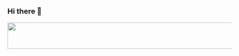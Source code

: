 ### Hi there 👋

<a href="https://github.com/devxb/gitanimals">
    <img src = "https://render.gitanimals.org/lines/seer-lee" width="1000" height="60"/>
</a>
